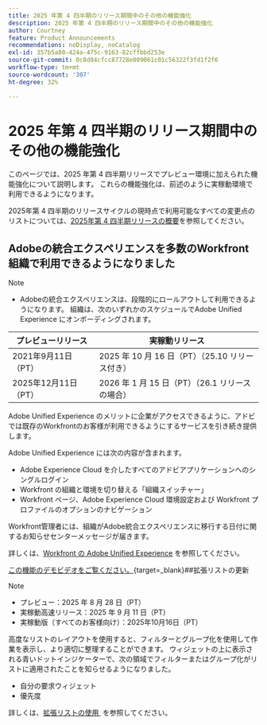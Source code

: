 ```yaml
---
title: 2025 年第 4 四半期のリリース期間中のその他の機能強化
description: 2025 年第 4 四半期のリリース期間中のその他の機能強化
author: Courtney
feature: Product Announcements
recommendations: noDisplay, noCatalog
exl-id: 357b5a80-424a-475c-9163-82cffbbd253e
source-git-commit: 0c8d84cfcc87728e809061c01c56322f3fd1f2f6
workflow-type: tm+mt
source-wordcount: '307'
ht-degree: 32%

---
```


# 2025 年第 4 四半期のリリース期間中のその他の機能強化

このページでは、2025 年第 4 四半期リリースでプレビュー環境に加えられた機能強化について説明します。 これらの機能強化は、前述のように実稼動環境で利用できるようになります。

2025年第 4 四半期のリリースサイクルの現時点で利用可能なすべての変更点のリストについては、[2025年第 4 四半期リリースの概要](/help/quicksilver/product-announcements/product-releases/25-q4-release-activity/25-q4-release-overview.md)を参照してください。

## Adobeの統合エクスペリエンスを多数のWorkfront組織で利用できるようになりました

>[!NOTE]
>
>* Adobeの統合エクスペリエンスは、段階的にロールアウトして利用できるようになります。 組織は、次のいずれかのスケジュールでAdobe Unified Experience にオンボーディングされます。
>
>| プレビューリリース | 実稼動リリース |
>|---|---|
>| 2021年9月11日（PT） | 2025 年 10 月 16 日（PT）（25.10 リリース付き） |
>| 2025年12月11日（PT） | 2026 年 1 月 15 日（PT）（26.1 リリースの場合） |

Adobe Unified Experience のメリットに企業がアクセスできるように、アドビでは既存のWorkfrontのお客様が利用できるようにするサービスを引き続き提供します。

Adobe Unified Experience には次の内容が含まれます。

* Adobe Experience Cloud を介したすべてのアドビアプリケーションへのシングルログイン
* Workfront の組織と環境を切り替える「組織スイッチャー」
* Workfront ページ、Adobe Experience Cloud 環境設定および Workfront プロファイルのオプションのナビゲーション

Workfront管理者には、組織がAdobe統合エクスペリエンスに移行する日付に関するお知らせセンターメッセージが届きます。

詳しくは、[Workfront の Adobe Unified Experience](/help/quicksilver/workfront-basics/navigate-workfront/workfront-navigation/adobe-unified-experience.md) を参照してください。

[この機能のデモビデオをご覧ください。](https://video.tv.adobe.com/v/3412388/){target=_blank}##拡張リストの更新

>[!NOTE]
>
>* プレビュー：2025 年 8 月 28 日（PT）
>* 実稼動高速リリース：2025 年 9 月 11 日（PT）
>* 実稼動版（すべてのお客様向け）：2025年10月16日（PT）

高度なリストのレイアウトを使用すると、フィルターとグループ化を使用して作業を表示し、より適切に整理することができます。 ウィジェットの上に表示される青いドットインジケーターで、次の領域でフィルターまたはグループ化がリストに適用されたことを知らせるようになりました。

* 自分の要求ウィジェット
* 優先度

詳しくは、[&#x200B; 拡張リストの使用 &#x200B;](/help/quicksilver/workfront-basics/navigate-workfront/use-lists/enhanced-lists.md) を参照してください。
